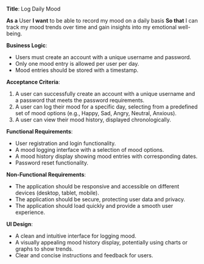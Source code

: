 **Title**: Log Daily Mood

**As a** User
**I want** to be able to record my mood on a daily basis
**So that** I can track my mood trends over time and gain insights into my emotional well-being.

**Business Logic**:
- Users must create an account with a unique username and password.
- Only one mood entry is allowed per user per day.
- Mood entries should be stored with a timestamp.

**Acceptance Criteria**:
1.  A user can successfully create an account with a unique username and a password that meets the password requirements.
2.  A user can log their mood for a specific day, selecting from a predefined set of mood options (e.g., Happy, Sad, Angry, Neutral, Anxious).
3.  A user can view their mood history, displayed chronologically.

**Functional Requirements**:
- User registration and login functionality.
- A mood logging interface with a selection of mood options.
- A mood history display showing mood entries with corresponding dates.
- Password reset functionality.

**Non-Functional Requirements**:
- The application should be responsive and accessible on different devices (desktop, tablet, mobile).
- The application should be secure, protecting user data and privacy.
- The application should load quickly and provide a smooth user experience.

**UI Design**:
- A clean and intuitive interface for logging mood.
- A visually appealing mood history display, potentially using charts or graphs to show trends.
- Clear and concise instructions and feedback for users.
